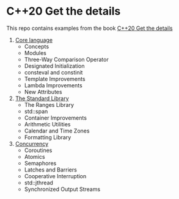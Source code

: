 # C++20 Get the details

This repo contains examples from the book [C++20 Get the details](https://github.com/RainerGrimm/Cpp20/)

1. [Core language](https://github.com/emelyantsev/cpp20_get_the_details/tree/master/01_CoreLanguage)
   - Concepts
   - Modules
   - Three-Way Comparison Operator
   - Designated Initialization
   - consteval and constinit
   - Template Improvements
   - Lambda Improvements
   - New Attributes
2. [The Standard Library](https://github.com/emelyantsev/cpp20_get_the_details/tree/master/02_StandardLibrary)
   - The Ranges Library
   - std::span
   - Container Improvements
   - Arithmetic Utilities
   - Calendar and Time Zones
   - Formatting Library
3. [Concurrency](https://github.com/emelyantsev/cpp20_get_the_details/tree/master/03_Concurrency)
   - Coroutines
   - Atomics
   - Semaphores
   - Latches and Barriers
   - Cooperative Interruption
   - std::jthread
   - Synchronized Output Streams


